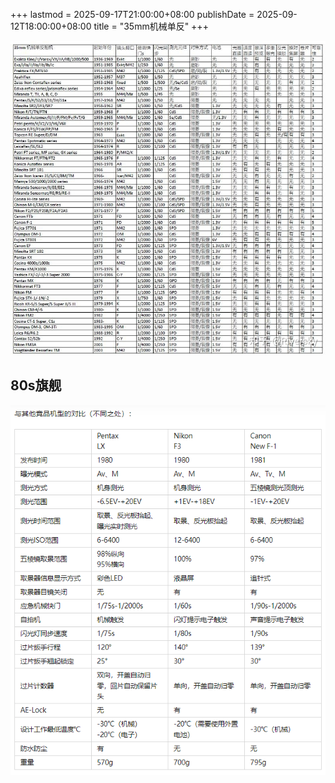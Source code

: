+++
lastmod = 2025-09-17T21:00:00+08:00
publishDate = 2025-09-12T18:00:00+08:00
title = "35mm机械单反"
+++

![alt text](images/20240410153808.png)

## 80s旗舰

![alt text](images/20240519171431.png)